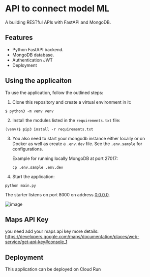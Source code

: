 # API to connect model ML

A building RESTful APIs with FastAPI and MongoDB. 

## Features
+ Python FastAPI backend.
+ MongoDB database.
+ Authentication JWT
+ Deployment

## Using the applicaiton

To use the application, follow the outlined steps:

1. Clone this repository and create a virtual environment in it:

```console
$ python3 -m venv venv
```

2. Install the modules listed in the `requirements.txt` file:

```console
(venv)$ pip3 install -r requirements.txt
```
3. You also need to start your mongodb instance either locally or on Docker as well as create a `.env.dev` file. See the `.env.sample` for configurations. 

    Example for running locally MongoDB at port 27017:
    ```console
    cp .env.sample .env.dev
    ```

4. Start the application:

```console
python main.py
```

The starter listens on port 8000 on address [0.0.0.0](0.0.0.0:8080). 

![image](https://github.com/zikrisuanda11/cafeanalyzer-api/assets/91446630/efa34262-0f7a-4079-acbc-22b62d98ab2e)


## Maps API Key

you need add your maps api key
more details: https://developers.google.com/maps/documentation/places/web-service/get-api-key#console_1

## Deployment

This application can be deployed on Cloud Run
